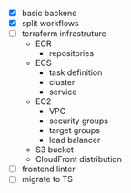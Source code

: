 - [x] basic backend
- [x] split workflows
- [ ] terraform infrastruture
    - ECR
        - repositories
    - ECS
        - task definition
        - cluster
        - service
    - EC2
        - VPC
        - security groups
        - target groups
        - load balancer
    - S3 bucket
    - CloudFront distribution
- [ ] frontend linter
- [ ] migrate to TS